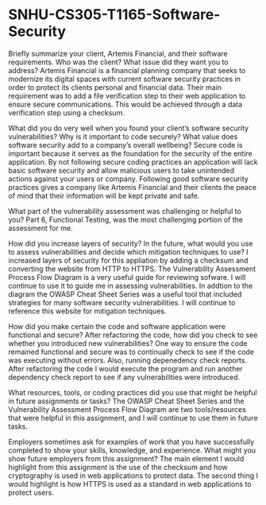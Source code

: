 # SNHU-CS305-T1165-Software-Security
Briefly summarize your client, Artemis Financial, and their software requirements. Who was the client? What issue did they want you to address?
Artemis Financial is a financial planning company that seeks to modernize its digital spaces with current software security practices in order to protect its clients personal and financial data. Their main requirement was to add a file verification step to their web application to ensure secure communications. This would be achieved through a data verification step using a checksum.

What did you do very well when you found your client’s software security vulnerabilities? Why is it important to code securely? What value does software security add to a company’s overall wellbeing?
Secure code is important because it serves as the foundation for the security of the entire application. By not following secure coding practices an application will lack basic software security and allow malicious users to take unintended actions against your users or company. Following good software security practices gives a company like Artemis Financial and their clients the peace of mind that their information will be kept private and safe.  

What part of the vulnerability assessment was challenging or helpful to you?
Part 6, Functional Testing, was the most challenging portion of the assessment for me.

How did you increase layers of security? In the future, what would you use to assess vulnerabilities and decide which mitigation techniques to use?
I increased layers of security for this appliation by adding a checksum and converting the website from HTTP to HTTPS. The Vulnerability Assessment Process Flow Diagram is a very useful guide for reviewing sofware. I will continue to use it to guide me in assessing vulnerabilities. In addtion to the diagram the OWASP Cheat Sheet Series was a useful tool that included strategies for many software security vulnerabilities. I will continue to reference this website for mitigation techniques.

How did you make certain the code and software application were functional and secure? After refactoring the code, how did you check to see whether you introduced new vulnerabilities?
One way to ensure the code remained functional and secure was to continually check to see if the code was executing without errors. Also, running depenedency check reports. After refactoring the code I would execute the program and run another dependency check report to see if any vulnerabilities were introduced. 

What resources, tools, or coding practices did you use that might be helpful in future assignments or tasks?
The OWASP Cheat Sheet Series and the Vulnerability Assessment Process Flow Diagram are two tools/resources that were helpful in this assignment, and I will continue to use them in future tasks.

Employers sometimes ask for examples of work that you have successfully completed to show your skills, knowledge, and experience. What might you show future employers from this assignment?
The main element I would highlight from this assignment is the use of the checksum and how cryptography is used in web applications to protect data. The second thing I would highlight is how HTTPS is used as a standard in web applications to protect users.

